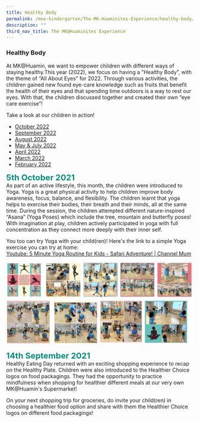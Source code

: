 ```yaml
---
title: Healthy Body
permalink: /moe-kindergarten/The-MK-Huaminites-Experience/healthy-body/
description: ""
third_nav_title: The MK@Huaminites Experience
---
```

### **Healthy Body**

At MK@Huamin, we want to empower children with different ways of staying healthy.This year (2022), we focus on having a "Healthy Body”, with the theme of “All About Eyes” for 2022. Through various activities, the children gained new found eye-care knowledge such as fruits that benefit the health of their eyes and that spending time outdoors is a way to rest our eyes. With that, the children discussed together and created their own “eye care exercise”!

Take a look at our children in action!

* [October 2022](https://www.facebook.com/huaminprimaryschool/posts/pfbid02RyVGTzycYiLziHTSwwbKfcBahgyQudc19VDgrr7R8cHYBuu5QoRinoF5ohuXeLXKl) 
* [September 2022](https://www.facebook.com/huaminprimaryschool/posts/pfbid0JXt45sT8kXXs8jA51mdrCmExXDuMCbxxbrQiMN6kCjUQg25JjZpuYAqvryeMahs4l)
* [August 2022](https://www.facebook.com/huaminprimaryschool/posts/pfbid027zcGS639aYA1RcYJGjvLoUEDvtchmUYRCscyrJhpVNNchPE4qdmpMogX9YbwiEnTl)
* [May & July 2022](https://www.facebook.com/huaminprimaryschool/posts/pfbid0AbJdwSE1a81is9kyCtrcM22svThGDvGMcHtao4bQQU3nA8RC8ppV1StVz5CJ6ncYl)
* [April 2022](https://www.facebook.com/100063470141051/posts/434536748671993/)
* [March 2022](https://www.facebook.com/huaminprimaryschool/posts/407170904741911)
* [February 2022](https://www.facebook.com/100063470141051/posts/382726770519658/)

<b style="color:#038C7F; font-size:22px;">5th October 2021</b><br>
As part of an active lifestyle, this month, the children were introduced to Yoga. Yoga is a great physical activity to help children improve body awareness, focus, balance, and flexibility. The children learnt that yoga helps to exercise their bodies, their breath and their minds, all at the same time. During the session, the children attempted different nature-inspired “Asana” (Yoga Poses) which include the tree, mountain and butterfly poses! With imagination at play, children actively participated in yoga with full concentration as they connect more deeply with their inner self.  

You too can try Yoga with your child(ren)! Here's the link to a simple Yoga exercise you can try at home:<br>
[Youtube: 5 Minute Yoga Routine for Kids - Safari Adventure! | Channel Mum](https://youtu.be/Jo3ga3Vk6vQ)

![](/images/yoga.png)

<b style="color:#038C7F; font-size:22px;">14th September 2021</b><br>
Healthy Eating Day returned with an exciting shopping experience to recap on the Healthy Plate. Children were also introduced to the Healthier Choice logos on food packagings. They had the opportunity to practice mindfulness when shopping for healthier different meals at our very own MK@Huamin's Supermarket!  

On your next shopping trip for groceries, do invite your child(ren) in choosing a healthier food option and share with them the Healthier Choice logos on different food packagings!

